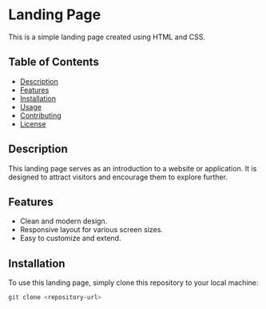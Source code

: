 # Landing Page

This is a simple landing page created using HTML and CSS.

## Table of Contents

- [Description](#description)
- [Features](#features)
- [Installation](#installation)
- [Usage](#usage)
- [Contributing](#contributing)
- [License](#license)

## Description

This landing page serves as an introduction to a website or application. It is designed to attract visitors and encourage them to explore further.

## Features

- Clean and modern design.
- Responsive layout for various screen sizes.
- Easy to customize and extend.

## Installation

To use this landing page, simply clone this repository to your local machine:

```bash
git clone <repository-url>
